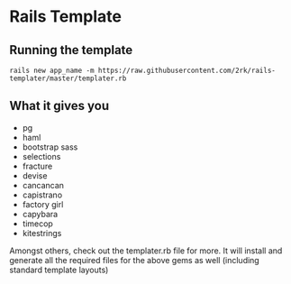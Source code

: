 # Rails Template

## Running the template

`rails new app_name -m
https://raw.githubusercontent.com/2rk/rails-templater/master/templater.rb`

## What it gives you
* pg
* haml
* bootstrap sass
* selections
* fracture
* devise
* cancancan
* capistrano
* factory girl
* capybara
* timecop
* kitestrings

Amongst others, check out the templater.rb file for more.
It will install and generate all the required files for the above gems as well (including standard template layouts)
 

